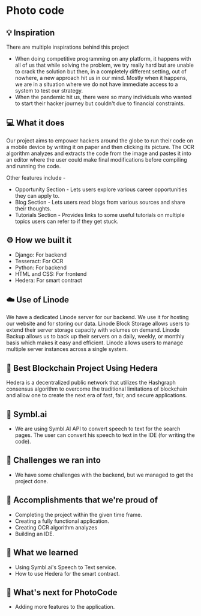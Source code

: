 # Photo code

## 💡 Inspiration

There are multiple inspirations behind this project

- When doing competitive programming on any platform, it happens with all of us that while solving the problem, we try really hard but are unable to crack the solution but then, in a completely different setting, out of nowhere, a new approach hit us in our mind. Mostly when it happens, we are in a situation where we do not have immediate access to a system to test our strategy.
- When the pandemic hit us, there were so many individuals who wanted to start their hacker journey but couldn't due to financial constraints.

## 💻 What it does

Our project aims to empower hackers around the globe to run their code on a mobile device by writing it on paper and then clicking its picture. The OCR algorithm analyzes and extracts the code from the image and pastes it into an editor where the user could make final modifications before compiling and running the code.

Other features include -

- Opportunity Section - Lets users explore various career opportunities they can apply to.
- Blog Section - Lets users read blogs from various sources and share their thoughts.
- Tutorials Section - Provides links to some useful tutorials on multiple topics users can refer to if they get stuck.

## ⚙️ How we built it

- Django: For backend
- Tesseract: For OCR
- Python: For backend
- HTML and CSS: For frontend
- Hedera: For smart contract

## ☁️ Use of Linode

We have a dedicated Linode server for our backend. We use it for hosting our website and for storing our data. Linode Block Storage allows users to extend their server storage capacity with volumes on demand. Linode Backup allows us to back up their servers on a daily, weekly, or monthly basis which makes it easy and efficient. Linode allows users to manage multiple server instances across a single system.

## 🔐 Best Blockchain Project Using Hedera

Hedera is a decentralized public network that utilizes the Hashgraph consensus algorithm to overcome the traditional limitations of blockchain and allow one to create the next era of fast, fair, and secure applications.

## 🤖 Symbl.ai

- We are using Symbl.AI API to convert speech to text for the search pages. The user can convert his speech to text in the IDE (for writing the code).

## 🧠 Challenges we ran into

- We have some challenges with the backend, but we managed to get the project done.

## 🏅 Accomplishments that we're proud of

- Completing the project within the given time frame.
- Creating a fully functional application.
- Creating OCR algorithm analyzes
- Building an IDE.

## 📖 What we learned

- Using Symbl.ai's Speech to Text service.
- How to use Hedera for the smart contract.

## 🚀 What's next for PhotoCode

- Adding more features to the application.
